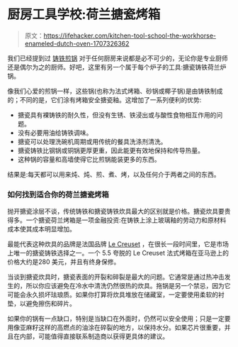 # 厨房工具学校:荷兰搪瓷烤箱

> 原文：<https://lifehacker.com/kitchen-tool-school-the-workhorse-enameled-dutch-oven-1707326362>

我们已经提到过 [铸铁煎锅](https://lifehacker.com/kitchen-tool-school-all-about-the-cast-iron-skillet-1685315104) 对于任何厨房来说都是必不可少的，无论你是专业厨师还是偶尔为之的厨师。好吧，这里有另一个属于每个炉子的工具:搪瓷铸铁荷兰炉锅。



像我们心爱的煎锅一样，这些锅(也称为法式烤箱、砂锅或椰子锅)是由铸铁制成的；不同的是，它们涂有烤箱安全搪瓷釉。这增加了一系列便利的优势:

*   搪瓷具有裸铸铁的耐久性，但没有生锈、铁浸出或与酸性食物相互作用的问题。
*   没有必要用油给铸铁调味。
*   搪瓷可以处理洗碗机周期或用传统的餐具洗涤剂清洗。
*   搪瓷铸铁比钢锅或铜锅更厚更重，因此能更有效地保持和传导热量。
*   这种锅的容量和高墙使得它比煎锅能装更多的东西。

结果是:每天都可以用来炖、炖、煎、煮、烤，以及任何介于两者之间的东西。

### **如何找到适合你的荷兰搪瓷烤箱**

抛开搪瓷涂层不谈，传统铸铁和搪瓷铸铁炊具最大的区别就是价格。搪瓷炊具要贵得多。一个搪瓷荷兰烤箱是一项金融投资:在铸铁上涂上玻璃釉的劳动力和原材料成本使其成本明显增加。

最能代表这种炊具的品牌是法国品牌 [Le Creuset](http://www.lecreuset.com) ，在很长一段时间里，它是市场上唯一的搪瓷铸铁选择之一。一个 5.5 夸脱的 Le Creuset 法式烤箱在亚马逊上的价格大约是280 美元，并且有终身保修。

当谈到搪瓷炊具时，搪瓷表面的开裂和碎裂是最大的问题。它通常是通过热冲击发生的，所以你应该避免在冷水中清洗仍然很热的炊具。拖锅是另一个禁忌，因为它可能会永久损坏珐琅质。如果你打算将炊具堆放在储藏室，一定要使用柔软的衬垫，以避免擦伤和碎片。

如果你的锅有一点缺口，特别是当缺口在外面时，仍然可以安全使用；只是一定要用像亚麻籽这样的高燃点的油涂在碎裂的地方，以保持水分。如果芯片很重要，并且在内部，可能值得直接联系制造商以获得更具体的建议。